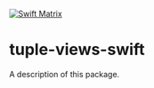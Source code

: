 [![Swift Matrix](https://github.com/nixberg/tuple-views-swift/actions/workflows/swift-matrix.yml/badge.svg)](
https://github.com/nixberg/tuple-views-swift/actions/workflows/swift-matrix.yml)

# tuple-views-swift

A description of this package.
